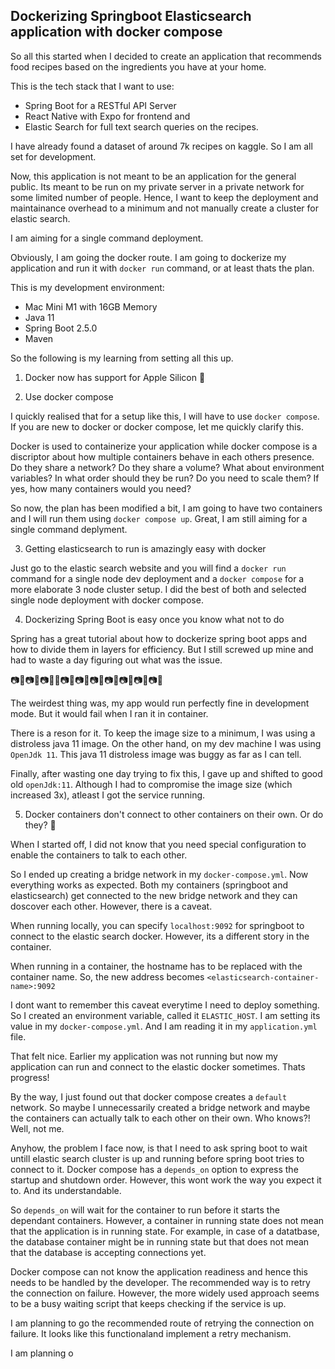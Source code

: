 ## Dockerizing Springboot Elasticsearch application with docker compose

So all this started when I decided to create an application that recommends food recipes based on the ingredients you have at your home. 

This is the tech stack that I want to use:
* Spring Boot for a RESTful API Server
* React Native with Expo for frontend and
* Elastic Search for full text search queries on the recipes. 

I have already found a dataset of around 7k recipes on kaggle. So I am all set for development.

Now, this application is not meant to be an application for the general public. Its meant to be run on my private server in a private network for some limited number of people. Hence, I want to keep the deployment and maintainance overhead to a minimum and not manually create a cluster for elastic search. 

I am aiming for a single command deployment. 

Obviously, I am going the docker route. I am going to dockerize my application and run it with `docker run` command, or at least thats the plan.

This is my development environment:
* Mac Mini M1 with 16GB Memory
* Java 11
* Spring Boot 2.5.0
* Maven

So the following is my learning from setting all this up. 

1. Docker now has support for Apple Silicon 🤩

2. Use docker compose

I quickly realised that for a setup like this, I will have to use `docker compose`. If you are new to docker or docker compose, let me quickly clarify this.

Docker is used to containerize your application while docker compose is a discriptor about how multiple containers behave in each others presence. Do they share a network? Do they share a volume? What about environment variables? In what order should they be run? Do you need to scale them? If yes, how many containers would you need? 

So now, the plan has been modified a bit, I am going to have two containers and I will run them using `docker compose up`. Great, I am still aiming for a single command deplyment. 

3. Getting elasticsearch to run is amazingly easy with docker

Just go to the elastic search website and you will find a `docker run` command for a single node dev deployment and a `docker compose` for a more elaborate 3 node cluster setup. I did the best of both and selected single node deployment with docker compose.

4. Dockerizing Spring Boot is easy once you know what not to do

Spring has a great tutorial about how to dockerize spring boot apps and how to divide them in layers for efficiency. But I still screwed up mine and had to waste a day figuring out what was the issue. 

📷📸📷📸📷📸📸📷📸📷📸📷📸📷📸📷📸📷📸📷📸

The weirdest thing was, my app would run perfectly fine in development mode. But it would fail when I ran it in container.

There is a reson for it. To keep the image size to a minimum, I was using a distroless java 11 image. On the other hand, on my dev machine I was using `OpenJdk 11`. This java 11 distroless image was buggy as far as I can tell. 

Finally, after wasting one day trying to fix this, I gave up and shifted to good old `openJdk:11`. Although I had to compromise the image size (which increased 3x), atleast I got the service running.

5. Docker containers don't connect to other containers on their own. Or do they? 🤔

When I started off, I did not know that you need special configuration to enable the containers to talk to each other. 

So I ended up creating a bridge network in my `docker-compose.yml`. Now everything works as expected. Both my containers (springboot and elasticsearch) get connected to the new bridge network and they can doscover each other. However, there is a caveat.

When running locally, you can specify `localhost:9092` for springboot to connect to the elastic search docker. However, its a different story in the container. 

When running in a container, the hostname has to be replaced with the container name. So, the new address becomes `<elasticsearch-container-name>:9092`

I dont want to remember this caveat everytime I need to deploy something. So I created an environment variable, called it `ELASTIC_HOST`. I am setting its value in my `docker-compose.yml`. And I am reading it in my `application.yml` file.

That felt nice. Earlier my application was not running but now my application can run and connect to the elastic docker sometimes. Thats progress!

By the way, I just found out that docker compose creates a `default` network. So maybe I unnecessarily created a bridge network and maybe the containers can actually talk to each other on their own. Who knows?! Well, not me. 

Anyhow, the problem I face now, is that I need to ask spring boot to wait untill elastic search cluster is up and running before spring boot tries to connect to it. Docker compose has a `depends_on` option to express the startup and shutdown order. However, this wont work the way you expect it to. And its understandable. 

So `depends_on` will wait for the container to run before it starts the dependant containers. However, a container in running state does not mean that the application is in running state. For example, in case of a datatbase, the database container might be in running state but that does not mean that the database is accepting connections yet. 

Docker compose can not know the application readiness and hence this needs to be handled by the developer. The recommended way is to retry the connection on failure. However, the more widely used approach seems to be a busy waiting script that keeps checking if the service is up. 

I am planning to go the recommended route of retrying the connection on failure. It looks like this functionaland implement a retry mechanism. 





I am planning o
<!--stackedit_data:
eyJoaXN0b3J5IjpbMTA2MzcwMDMxNSwtNzM5MTE3NzU1LC0xND
U1NDM1Mjk3LDEwMTQ0NDEwMjFdfQ==
-->